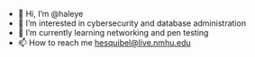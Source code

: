 - 👋 Hi, I’m @haleye
- 👀 I’m interested in cybersecurity and database administration
- 🌱 I’m currently learning networking and pen testing
- 📫 How to reach me hesquibel@live.nmhu.edu
